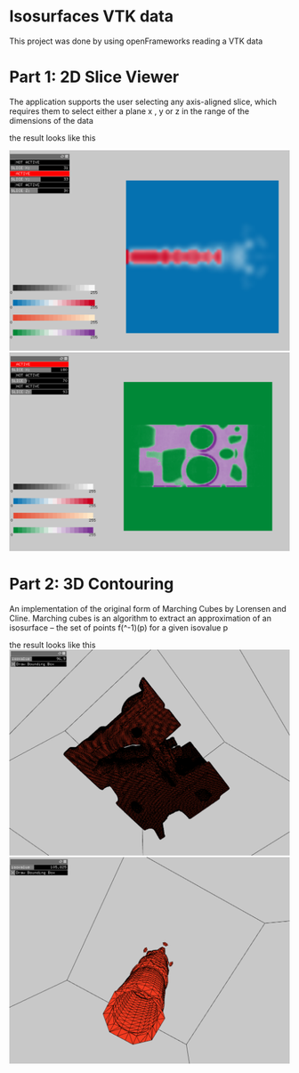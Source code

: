 # Isosurfaces VTK data 

This project was done by using openFrameworks reading a VTK data 

# Part 1: 2D Slice Viewer

The application supports the user selecting any axis-aligned slice, which requires them to select either a 
plane x , y or z in the range of the dimensions of the data

the result looks like this 

![Alt text](p1.png?raw=true "Title")
![Alt text](p12.png?raw=true "Title")

# Part 2: 3D Contouring

An implementation of the original form of Marching Cubes by Lorensen and Cline. Marching cubes is an algorithm to extract an approximation of an isosurface – the set of points f(^-1)(p) for a given isovalue p

the result looks like this 
![Alt text](p2.png?raw=true "Title")
![Alt text](p22.png?raw=true "Title")
